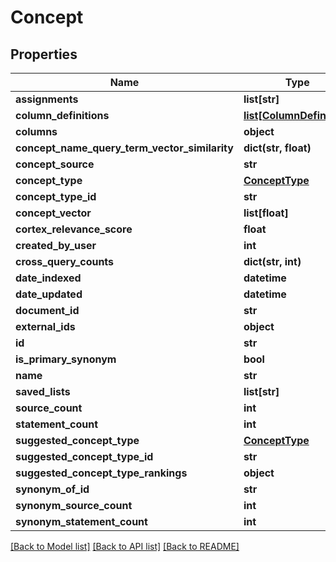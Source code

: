 # Concept

## Properties
Name | Type | Description | Notes
------------ | ------------- | ------------- | -------------
**assignments** | **list[str]** |  | [optional] 
**column_definitions** | [**list[ColumnDefinition]**](ColumnDefinition.md) |  | [optional] 
**columns** | **object** |  | [optional] 
**concept_name_query_term_vector_similarity** | **dict(str, float)** |  | [optional] 
**concept_source** | **str** |  | [optional] 
**concept_type** | [**ConceptType**](ConceptType.md) |  | [optional] 
**concept_type_id** | **str** |  | [optional] 
**concept_vector** | **list[float]** |  | [optional] 
**cortex_relevance_score** | **float** |  | [optional] 
**created_by_user** | **int** |  | [optional] 
**cross_query_counts** | **dict(str, int)** |  | [optional] 
**date_indexed** | **datetime** |  | [optional] 
**date_updated** | **datetime** |  | [optional] 
**document_id** | **str** |  | [optional] 
**external_ids** | **object** |  | [optional] 
**id** | **str** |  | [optional] 
**is_primary_synonym** | **bool** |  | [optional] 
**name** | **str** |  | [optional] 
**saved_lists** | **list[str]** |  | [optional] 
**source_count** | **int** |  | [optional] 
**statement_count** | **int** |  | [optional] 
**suggested_concept_type** | [**ConceptType**](ConceptType.md) |  | [optional] 
**suggested_concept_type_id** | **str** |  | [optional] 
**suggested_concept_type_rankings** | **object** |  | [optional] 
**synonym_of_id** | **str** |  | [optional] 
**synonym_source_count** | **int** |  | [optional] 
**synonym_statement_count** | **int** |  | [optional] 

[[Back to Model list]](../README.md#documentation-for-models) [[Back to API list]](../README.md#documentation-for-api-endpoints) [[Back to README]](../README.md)

